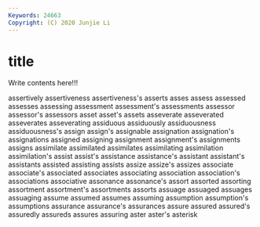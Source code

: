 ```yaml
---
Keywords: 24663
Copyright: (C) 2020 Junjie Li
---
```


# title

Write contents here!!!

assertively 
assertiveness 
assertiveness's 
asserts 
asses 
assess 
assessed
assesses 
assessing 
assessment 
assessment's 
assessments 
assessor 
assessor's 
assessors 
asset 
asset's
assets 
asseverate 
asseverated 
asseverates 
asseverating 
assiduous 
assiduously 
assiduousness 
assiduousness's 
assign
assign's 
assignable 
assignation 
assignation's 
assignations 
assigned 
assigning 
assignment 
assignment's 
assignments
assigns 
assimilate 
assimilated 
assimilates 
assimilating 
assimilation 
assimilation's 
assist 
assist's 
assistance
assistance's 
assistant 
assistant's 
assistants 
assisted 
assisting 
assists 
assize 
assize's 
assizes
associate 
associate's 
associated 
associates 
associating 
association 
association's 
associations 
associative 
assonance
assonance's 
assort 
assorted 
assorting 
assortment 
assortment's 
assortments 
assorts 
assuage 
assuaged
assuages 
assuaging 
assume 
assumed 
assumes 
assuming 
assumption 
assumption's 
assumptions 
assurance
assurance's 
assurances 
assure 
assured 
assured's 
assuredly 
assureds 
assures 
assuring 
aster
aster's 
asterisk 
